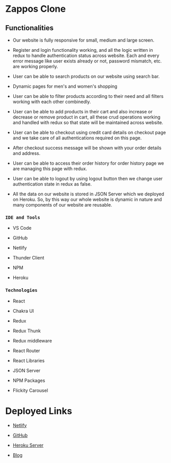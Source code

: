 # Zappos Clone


## Functionalities

- Our website is fully responsive for small, medium and large screen.

- Register and login functionality working, and all the logic written in redux to handle authentication status across website. Each and every error message like user exists already or not, password mismatch, etc. are working properly.

- User can be able to search products on our website using search bar.

- Dynamic pages for men's and women's shopping

- User can be able to filter products according to their need and all filters working with each other combinedly.

- User can be able to add products in their cart and also increase or decrease or remove product in cart, all these crud operations working and handled with redux so that state will be maintained across website.

- User can be able to checkout using credit card details on checkout page and we take care of all authentications required on this page.

- After checkout success message will be shown with your order details and address.

- User can be able to access their order history for order history page we are managing this page with redux.

- User can be able to logout by using logout button then we change user authentication state in redux as false.

- All the data on our website is stored in JSON Server which we deployed on Heroku. So, by this way our whole website is dynamic in nature and many components of our website are reusable.

### `IDE and Tools`

- VS Code

- GitHub

- Netlify

- Thunder Client

- NPM

- Heroku

### `Technologies`

- React

- Chakra UI

- Redux

- Redux Thunk

- Redux middleware

- React Router

- React Libraries

- JSON Server

- NPM Packages

- Flickity Carousel


# Deployed Links

- [Netlify](https://zappos-official.netlify.app/)

- [GitHub](https://github.com/Royanosh/zappos)

- [Heroku Server](https://zappos-server.herokuapp.com/)

- [Blog](https://gaurav1.hashnode.dev/zappos-clone)


